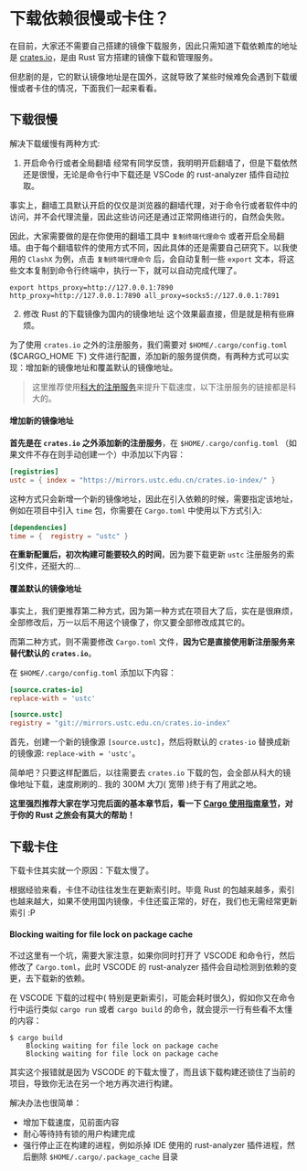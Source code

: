 # 下载依赖很慢或卡住？
在目前，大家还不需要自己搭建的镜像下载服务，因此只需知道下载依赖库的地址是 [crates.io](https://crates.io)，是由 Rust 官方搭建的镜像下载和管理服务。

但悲剧的是，它的默认镜像地址是在国外，这就导致了某些时候难免会遇到下载缓慢或者卡住的情况，下面我们一起来看看。


## 下载很慢
解决下载缓慢有两种方式:

1. 开启命令行或者全局翻墙
经常有同学反馈，我明明开启翻墙了，但是下载依然还是很慢，无论是命令行中下载还是 VSCode 的 rust-analyzer 插件自动拉取。

事实上，翻墙工具默认开启的仅仅是浏览器的翻墙代理，对于命令行或者软件中的访问，并不会代理流量，因此这些访问还是通过正常网络进行的，自然会失败。

因此，大家需要做的是在你使用的翻墙工具中 `复制终端代理命令` 或者开启全局翻墙。由于每个翻墙软件的使用方式不同，因此具体的还是需要自己研究下。以我使用的 `ClashX` 为例，点击 `复制终端代理命令` 后，会自动复制一些 `export` 文本，将这些文本复制到命令行终端中，执行一下，就可以自动完成代理了。

```shell
export https_proxy=http://127.0.0.1:7890 http_proxy=http://127.0.0.1:7890 all_proxy=socks5://127.0.0.1:7891
```

2. 修改 Rust 的下载镜像为国内的镜像地址
这个效果最直接，但是就是稍有些麻烦。

为了使用 `crates.io` 之外的注册服务，我们需要对 `$HOME/.cargo/config.toml` ($CARGO_HOME 下) 文件进行配置，添加新的服务提供商，有两种方式可以实现：增加新的镜像地址和覆盖默认的镜像地址。

> 这里推荐使用[科大的注册服务](http://mirrors.ustc.edu.cn/help/crates.io-index.html)来提升下载速度，以下注册服务的链接都是科大的。

#### 增加新的镜像地址


**首先是在 `crates.io` 之外添加新的注册服务**，在 `$HOME/.cargo/config.toml` （如果文件不存在则手动创建一个）中添加以下内容：

```toml
[registries]
ustc = { index = "https://mirrors.ustc.edu.cn/crates.io-index/" }
```

这种方式只会新增一个新的镜像地址，因此在引入依赖的时候，需要指定该地址，例如在项目中引入 `time` 包，你需要在 `Cargo.toml` 中使用以下方式引入:

```toml
[dependencies]
time = {  registry = "ustc" }
```

**在重新配置后，初次构建可能要较久的时间**，因为要下载更新 `ustc` 注册服务的索引文件，还挺大的...

#### 覆盖默认的镜像地址
事实上，我们更推荐第二种方式，因为第一种方式在项目大了后，实在是很麻烦，全部修改后，万一以后不用这个镜像了，你又要全部修改成其它的。

而第二种方式，则不需要修改 `Cargo.toml` 文件，**因为它是直接使用新注册服务来替代默认的 `crates.io`**。

在 `$HOME/.cargo/config.toml` 添加以下内容：

```toml
[source.crates-io]
replace-with = 'ustc'

[source.ustc]
registry = "git://mirrors.ustc.edu.cn/crates.io-index"
```

首先，创建一个新的镜像源 `[source.ustc]`，然后将默认的 `crates-io` 替换成新的镜像源: `replace-with = 'ustc'`。

简单吧？只要这样配置后，以往需要去 `crates.io` 下载的包，会全部从科大的镜像地址下载，速度刷刷的.. 我的 300M 大刀( 宽带 )终于有了用武之地。

**这里强烈推荐大家在学习完后面的基本章节后，看一下 [Cargo 使用指南章节](https://course.rs/cargo/intro.html)，对于你的 Rust 之旅会有莫大的帮助！**


## 下载卡住
下载卡住其实就一个原因：下载太慢了。

根据经验来看，卡住不动往往发生在更新索引时。毕竟 Rust 的包越来越多，索引也越来越大，如果不使用国内镜像，卡住还蛮正常的，好在，我们也无需经常更新索引 :P

#### Blocking waiting for file lock on package cache
不过这里有一个坑，需要大家注意，如果你同时打开了 VSCODE 和命令行，然后修改了 `Cargo.toml`，此时 VSCODE 的 rust-analyzer 插件会自动检测到依赖的变更，去下载新的依赖。

在 VSCODE 下载的过程中( 特别是更新索引，可能会耗时很久)，假如你又在命令行中运行类似 `cargo run` 或者 `cargo build` 的命令，就会提示一行有些看不太懂的内容：

```shell
$ cargo build
    Blocking waiting for file lock on package cache
    Blocking waiting for file lock on package cache
```

其实这个报错就是因为 VSCODE 的下载太慢了，而且该下载构建还锁住了当前的项目，导致你无法在另一个地方再次进行构建。

解决办法也很简单：

- 增加下载速度，见前面内容
- 耐心等待持有锁的用户构建完成
- 强行停止正在构建的进程，例如杀掉 IDE 使用的 rust-analyzer 插件进程，然后删除 `$HOME/.cargo/.package_cache` 目录
